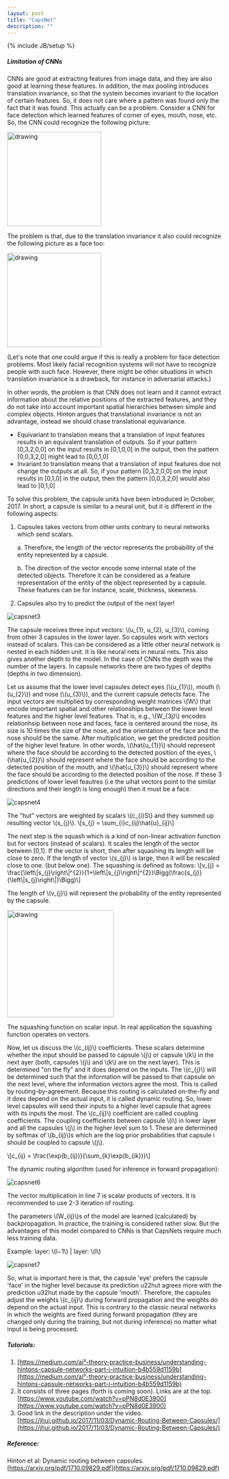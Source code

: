 ```yaml
---
layout: post
title: "CapsNet"
description: ""
---
```

{% include JB/setup %}

##### Limitation of CNNs

CNNs are good at extracting features from image data, and they are also good at learning these features. In addition, the max pooling introduces translation invariance, so that the system becomes invariant to the location of certain features. So, it does not care where a pattern was found only the fact that it was found. This actually can be a problem. Consider a CNN for face detection which learned features of corner of eyes, mouth, nose, etc. So, the CNN could recognize the following picture:

<img src="./images/capsnet1.png" alt="drawing" width="220"/>

The problem is that, due to the translation invariance it also could recognize the following picture as a face too:

<img src="./images/capsnet2.png" alt="drawing" width="220"/>

(Let's note that one could argue if this is really a problem for face detection problems. Most likely facial recognition systems will not have to recognize people with such face. However, there might be other situations in which translation invariance is a drawback, for instance in adversarial attacks.) 

In other words, the problem is that CNN does not learn and it cannot extract information about the relative positions of the extracted features, and they do not take into account important spatial hierarchies between simple and complex objects.
Hinton argues that translational invariance is not an advantage, instead we should chase translational equivariance. 

* Equivariant to translation means that a translation of input features results in an equivalent translation of outputs. So if your pattern [0,3,2,0,0] on the input results in [0,1,0,0] in the output, then the pattern [0,0,3,2,0] might lead to [0,0,1,0]
* Invariant to translation means that a translation of input features doe not change the outputs at all. So, if your pattern [0,3,2,0,0] on the input results in [0,1,0] in the output, then the pattern [0,0,3,2,0] would also lead to [0,1,0]

To solve this problem, the capsule units have been introduced in October, 2017. In short, a capsule is similar to a neural unit, but it is different in the following aspects:
1. Capsules takes vectors from other units contrary to neural networks which send scalars.
	
	a. Therefore, the length of the vector represents the probability of the entity represented by a capsule.
	
	b. The direction of the vector encode some internal state of the detected objects. Therefore it can be considered as a feature representation of the entity of the object represented by a capsule. These features can be for instance, scale, thickness, skewness.
2. Capsules also try to predict the output of the next layer!

![capsnet3](./images/capsnet3.png)


The capsule receives three input vectors: \\(u_{1}, u_{2}, u_{3}\\), coming from other 3 capsules in the lower layer. So capsules work with vectors instead of scalars. This can be considered as a little other neural network is nested  in each hidden unit. It is like neural nets in neural nets. This also gives another depth to the model. In the case of CNNs the depth was the number of the layers. In capsule networks there are two types of depths (depths in two dimension).

Let us assume that the lower level capsules detect eyes (\\(u_{1}\\)), mouth (\\(u_{2}\\)) and nose (\\(u_{3}\\)), and the current capsule detects face.
The input vectors are multiplied by corresponding weight matrices \\(W\\) that encode important spatial and other relationships between the lower level features and the higher level features. That is, e.g., \\(W_{3j}\\) encodes relationhsip between nose and faces, face is centered around the  nose, its size is 10 times the size of the nose, and the orientation of the face and the nose should be the same. After multiplication, we get the predicted position of the higher level feature. In other words, \\(\hat{u_{1}}\\) should represent where the face should be according to the detected position of the eyes, \\(\hat{u_{2}}\\) should represent where the face should be according to the detected position of the mouth, and \\(\hat{u_{3}}\\) should represent where the face should be according to the detected position of the nose. If these 3 predictions of lower level feautres (i.e the uihat vectors point to the similar directions and their length is long enough) then it must be a face.

![capsnet4](./images/capsnet4.png)

The "hut" vectors are weighted by scalars \\(c_{i}S\\) and they summed up resulting vector \\(s_{j}\\).
\\[s_{j} = \sum_{i}c_{ij}\hat{u}\_{ij}\\]

The next step is the squash which is a kind of non-linear activation function but for vectors (instead of scalars). It scales the length of the vector between [0,1]. If the vector is short, then after squashing its length will be close to zero. If the length of vector \\(s_{j}\\) is large, then it will be rescaled close to one. (but below one). The squashing is defined as follows:
\\[v_{j} = \frac{\left\\|s_{j}\right\\|^{2}}{1+\left\\|s_{j}\right\\|^{2}}\Bigg(\frac{s_{j}}{\left\\|s_{j}\right\\|}\Bigg)\\]

The length of \\(v_{j}\\) will represent the probability of the entity represented by the capsule.

<img src="./images/capsnet5.png" alt="drawing" width="250"/>

The squashing function on scalar input. In real application the squashing function operates on vectors.

Now, let us discuss the \\(c_{ij}\\) coefficients. These scalars determine whether the input should be passed to capsule \\(j\\) or capsule \\(k\\) in the next ayer (both, capsules \\(j\\) and \\(k\\) are on the next layer). This is determined "on the fly" and it does depend on the inputs. The \\(c_{j}\\) will be determined such that the information will be passed to that capsule on the next level, where the information vectors agree the most. This is called by routing-by-agreement. Because this routing is calculated on-the-fly and it does depend on the actual input, it is called dynamic routing. So, lower level capsules will send their inputs to a higher level capsule that agrees with its inputs the most. The \\(c_{ij}\\) coefficient are called coupling coefficients. The coupling coefficients between capsule \\(i\\) in lower layer and all the capsules \\(j\\) in the higher level sum to 1. These are determined by softmax of \\(b_{ij}\\)s which are the log prior probabilities that capsule i should be coupled to capsule \\(j\\).

\\[c_{ij} = \frac{\exp(b_{ij})}{\sum_{k}\exp(b_{ik})}\\]

The dynamic routing algorithm (used for inference in forward propagation):

![capsnet6](./images/capsnet6.png)

The vector multiplication in line 7 is scalar products of vectors. It is recommended to use 2-3 iteration of routing. 

The parameters \\(W_{ij}\\)s of the model are learned (calculated) by backpropagation.
In practice, the training is considered rather slow. But the advantages of this model compared to CNNs is that CapsNets require much less training data. 

Example: layer: \\(l−1\\) | layer: \\(l\\)

![capsnet7](./images/capsnet7.png)

So, what is important here is that, the capsule 'eye' prefers the capsule 'face' in the higher level because its prediction u22hut agrees more with the prediction u32hut made by the capsule 'mouth'. Therefore, the capsules adjust the weights \\(c_{ij}\\) during forward propagation and the weights do depend on the actual input. This is contrary to the classic neural networks in which the weights are fixed during forward propagation (they are changed only during the training, but not during inference) no matter what input is being processed.

##### Tutorials:
1. [https://medium.com/ai³-theory-practice-business/understanding-hintons-capsule-networks-part-i-intuition-b4b559d1159b](https://medium.com/ai³-theory-practice-business/understanding-hintons-capsule-networks-part-i-intuition-b4b559d1159b)
2. It consists of three pages (forth is coming soon). Links are at the top.
[https://www.youtube.com/watch?v=pPN8d0E3900](https://www.youtube.com/watch?v=pPN8d0E3900)
3. Good link in the description under the video.
[https://jhui.github.io/2017/11/03/Dynamic-Routing-Between-Capsules/](https://jhui.github.io/2017/11/03/Dynamic-Routing-Between-Capsules/)

##### Reference:
Hinton et al: Dynamic routing between capsules. [https://arxiv.org/pdf/1710.09829.pdf](https://arxiv.org/pdf/1710.09829.pdf)
